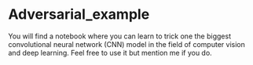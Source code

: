 # Adversarial_example

You will find a notebook where you can learn to trick one the biggest convolutional neural network (CNN) model in the field of computer vision and deep learning.
Feel free to use it but mention me if you do.
